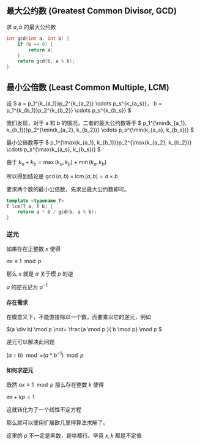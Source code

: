 ## 最大公约数 (Greatest Common Divisor, GCD)

求 $a,b$ 的最大公约数
```cpp
int gcd(int a, int b) {
	if (b == 0) {
		return a;
	} 
	return gcd(b, a % b);
}

```

## 最小公倍数 (Least Common Multiple, LCM)

设 $
a = p_1^{k_{a_1}}p_2^{k_{a_2}} \cdots p_s^{k_{a_s}}，
b = p_1^{k_{b_1}}p_2^{k_{b_2}} \cdots p_s^{k_{b_s}}
$

我们发现，对于 a 和 b 的情况，二者的最大公约数等于
$
p_1^{\min(k_{a_1}, k_{b_1})}p_2^{\min(k_{a_2}, k_{b_2})} \cdots p_s^{\min(k_{a_s}, k_{b_s})}
$

最小公倍数等于
$
p_1^{\max(k_{a_1}, k_{b_1})}p_2^{\max(k_{a_2}, k_{b_2})} \cdots p_s^{\max(k_{a_s}, k_{b_s})}
$

由于 $k_a + k_b = \max(k_a, k_b) + \min(k_a, k_b)$

所以得到结论是 $\gcd(a, b) \times \operatorname{lcm}(a, b) = a \times b$

要求两个数的最小公倍数，先求出最大公约数即可。

```cpp
template <typename T>
T lcm(T a, T b) {
	return a * b / gcd(b, a % b);
}
```

### 逆元

如果存在正整数 $x$ 使得

$ax \equiv 1 \mod p$

那么 $x$ 就是 $a$ 关于模 $p$ 的逆

$a$ 的逆元记为 $a^{-1}$

#### 存在需求  
在模意义下，不能直接除以一个数，而要乘以它的逆元，例如

$(a \div b) \mod  p \not= \frac{a \mod p }{ b \mod p} \mod p $

逆元可以解决此问题

$(a \div b) \mod   = (a * b^{-1}) \mod  p$

#### 如何求逆元

既然 $ax \equiv 1 \mod p$
那么存在整数 $k$ 使得

$ax + kp = 1$ 

这就转化为了一个线性不定方程

那么就可以使用扩展欧几里得算法求解了。

这里的 $p$ 不一定是素数，是啥都行。毕竟 $x,k$ 都是不定值